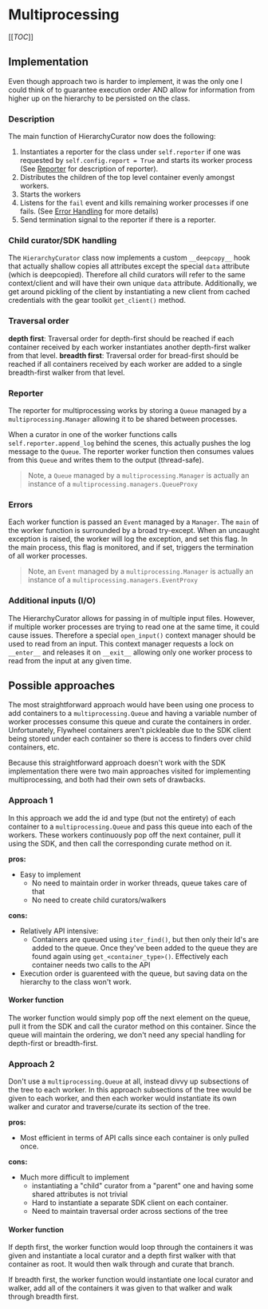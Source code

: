 # Multiprocessing

[[_TOC_]]

## Implementation

Even though approach two is harder to implement, it was the only one I could
think of to guarantee execution order AND allow for information from higher up
on the hierarchy to be persisted on the class.

### Description

The main function of HierarchyCurator now does the following:

1. Instantiates a reporter for the class under `self.reporter` if one was
requested by `self.config.report = True` and starts its worker process
(See [Reporter](#Reporter) for description of reporter).
2. Distributes the children of the top level container evenly amongst workers.
3. Starts the workers
4. Listens for the `fail` event and kills remaining worker processes if one
fails. (See [Error Handling](#Errors) for more details)
5. Send termination signal to the reporter if there is a reporter.

### Child curator/SDK handling

The `HierarchyCurator` class now implements a custom `__deepcopy__` hook that
actually shallow copies all attributes except the special `data` attribute
(which is deepcopied). Therefore all child curators will refer to the same
context/client and will have their own unique `data` attribute.  Additionally,
we get around pickling of the client by instantiating a new client from cached
credentials with the gear toolkit `get_client()` method.

### Traversal order

__depth first__: Traversal order for depth-first should be reached if each
container received by each worker instantiates another depth-first walker
from that level.
__breadth first__: Traversal order for bread-first should be reached if all
containers received by each worker are added to a single breadth-first walker
from that level.

### Reporter

The reporter for multiprocessing works by storing a `Queue` managed by a
`multiprocessing.Manager` allowing it to be shared between processes.

When a curator in one of the worker functions calls `self.reporter.append_log`
behind the scenes, this actually pushes the log message to the `Queue`.
The reporter worker function then consumes values from this `Queue` and writes
them to the output (thread-safe).

> Note, a `Queue` managed by a `multiprocessing.Manager` is actually an instance
> of a `multiprocessing.managers.QueueProxy`

### Errors

Each worker function is passed an `Event` managed by a `Manager`.  The `main`
of the worker function is surrounded by a broad try-except.  When an uncaught
exception is raised, the worker will log the exception, and set this flag.
In the main process, this flag is monitored, and if set, triggers the
termination of all worker processes.

> Note, an `Event` managed by a `multiprocessing.Manager` is actually an instance
> of a `multiprocessing.managers.EventProxy`

### Additional inputs (I/O)

The HierarchyCurator allows for passing in of multiple input files.  However,
if multiple worker processes are trying to read one at the same time, it could
cause issues.  Therefore a special `open_input()` context manager should be
used to read from an input.  This context manager requests a lock on
`__enter__` and releases it on `__exit__` allowing only one worker process
to read from the input at any given time.

## Possible approaches

The most straightforward approach would have been using one process to add
containers to a `multiprocessing.Queue` and having a variable number of worker
processes consume this queue and curate the containers in order.
Unfortunately, Flywheel containers aren't pickleable due to the SDK client
being stored under each container so there is access to finders over child
containers, etc.

Because this straightforward approach doesn't work with the SDK implementation
there were two main approaches visited for implementing multiprocessing, and
both had their own sets of drawbacks.

### Approach 1

In this approach we add the id and type (but not the entirety) of each
container to a `multiprocessing.Queue` and pass this queue into each of the
workers.  These workers continuously pop off the next container, pull it using
the SDK, and then call the corresponding curate method on it.

__pros:__

* Easy to implement
  * No need to maintain order in worker threads, queue takes care of that
  * No need to create child curators/walkers

__cons:__

* Relatively API intensive:
  * Containers are queued using `iter_find()`, but then only their Id's are
    added to the queue.  Once they've been added to the queue they are found
    again using `get_<container_type>()`.  Effectively each container needs
    two calls to the API
* Execution order is guarenteed with the queue, but saving data on the
  hierarchy to the class won't work.

#### Worker function

The worker function would simply pop off the next element on the queue, pull it
from the SDK and call the curator method on this container.  Since the queue
will maintain the ordering, we don't need any special handling for depth-first
or breadth-first.

### Approach 2

Don't use a `multiprocessing.Queue` at all, instead divvy up subsections of the
tree to each worker.  In this approach subsections of the tree would be given
to each worker, and then each worker would instantiate its own walker and
curator and traverse/curate its section of the tree.

__pros:__

* Most efficient in terms of API calls since each container is only pulled once.

__cons:__

* Much more difficult to implement
  * instantiating a "child" curator from a "parent" one and having some shared
    attributes is not trivial
  * Hard to instantiate a separate SDK client on each container.
  * Need to maintain traversal order across sections of the tree

#### Worker function

If depth first, the worker function would loop through the containers it was
given and instantiate a local curator and a depth first walker with that
container as root.  It would then walk through and curate that branch.

If breadth first, the worker function would instantiate one local curator and
walker, add all of the containers it was given to that walker and walk through
breadth first.
